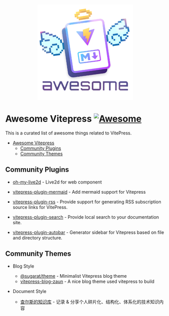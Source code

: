 <p align="center">
  <br>
  <img width="300" src="https://raw.githubusercontent.com/hacxy/hacxy/main/images/Awesome-Vitepress-logo.png" alt="logo of vitepress-awesome">
  <br>
</p>

# Awesome Vitepress [![Awesome](https://cdn.rawgit.com/sindresorhus/awesome/d7305f38d29fed78fa85652e3a63e154dd8e8829/media/badge.svg)](https://github.com//awesome-vitepress)

This is a curated list of awesome things related to VitePress.

- [Awesome Vitepress ](#awesome-vitepress-)
  - [Community Plugins](#community-plugins)
  - [Community Themes](#community-themes)

## Community Plugins

- [oh-my-live2d](https://github.com/oh-my-live2d/oh-my-live2d) - Live2d for web component

- [vitepress-plugin-mermaid](https://github.com/emersonbottero/vitepress-plugin-mermaid) - Add mermaid support for Vitepress

- [vitepress-plugin-rss](https://github.com/ATQQ/sugar-blog/tree/master/packages/vitepress-plugin-rss) - Provide support for generating RSS subscription source links for VitePress.

- [vitepress-plugin-search](https://github.com/emersonbottero/vitepress-plugin-search) - Provide local search to your documentation site.

- [vitepress-plugin-autobar](https://github.com/luciozhang/vitepress-plugin-autobar) - Generator sidebar for Vitepress based on file and directory structure.

## Community Themes

- Blog Style

  - [@sugarat/theme](https://github.com/ATQQ/sugar-blog/tree/master/packages/theme) - Minimalist Vitepress blog theme
  - [vitepress-blog-zaun](https://github.com/clark-cui/vitepress-blog-zaun) - A nice blog theme used vitepress to build

- Document Style
  - [查尔斯的知识库](https://github.com/Charles7c/charles7c.github.io) - 记录 & 分享个人碎片化、结构化、体系化的技术知识内容
